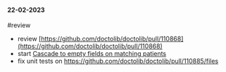 #### 22-02-2023

#review 

- review [https://github.com/doctolib/doctolib/pull/110868](https://github.com/doctolib/doctolib/pull/110868)
- start [Cascade to empty fields on matching patients](https://doctolib.atlassian.net/jira/software/c/projects/PIMS/boards/169?modal=detail&selectedIssue=PIMS-1227)
- fix unit tests on https://github.com/doctolib/doctolib/pull/110885/files